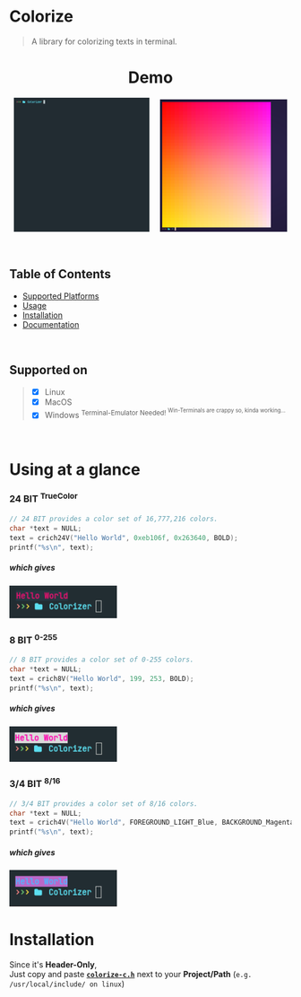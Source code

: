 # Colorize

> A library for colorizing texts in terminal.

<h1 align="center">Demo</h1>
<p align="center" width=100%">
  <img width="48%" src="assets/colorize-demo.gif" alt="Demo GIF">
  &nbsp; &nbsp;
  <img width="45%" src="assets/gradient-demo.png" alt="Demo Gradiant">
</p>

<br>

## Table of Contents

- [Supported Platforms](#supported-on)
- [Usage](#using-at-a-glance)
- [Installation](#installation)
- [Documentation](/docs/documentation.md)

<br>

## Supported on

> - [x] Linux
> - [x] MacOS
> - [x] Windows  <sup>Terminal-Emulator Needed! <sup> Win-Terminals are crappy so, kinda working...</sup></sup>

<br>

# Using at a glance

### 24 BIT <sup>TrueColor</sup>
```C
// 24 BIT provides a color set of 16,777,216 colors.
char *text = NULL;
text = crich24V("Hello World", 0xeb106f, 0x263640, BOLD);
printf("%s\n", text);
```
##### which gives
<img width="38%" src="assets/example-001.png" alt="Example 24-bit">

<br>

### 8 BIT <sup>0-255</sup>
```C
// 8 BIT provides a color set of 0-255 colors.
char *text = NULL;
text = crich8V("Hello World", 199, 253, BOLD);
printf("%s\n", text);
```
##### which gives
<img width="38%" src="assets/example-002.png" alt="Example 8-bit">

<br>

### 3/4 BIT <sup>8/16</sup>
```C
// 3/4 BIT provides a color set of 8/16 colors.
char *text = NULL;
text = crich4V("Hello World", FOREGROUND_LIGHT_Blue, BACKGROUND_Magenta, BOLD);
printf("%s\n", text);
```
##### which gives
<img width="38%" src="assets/example-003.png" alt="Example 3/4-bit">


<br>

# Installation
Since it's **Header-Only**,
<br>
Just copy and paste [**`colorize-c.h`**](/src/colorize-c.h) next to your **Project/Path** (`e.g. /usr/local/include/ on linux`)
